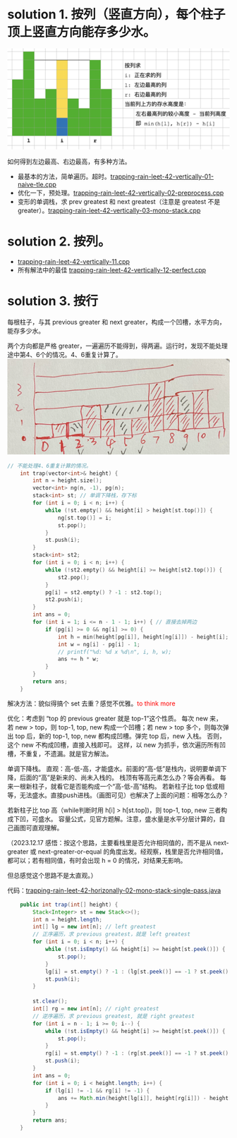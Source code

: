 
# solution 1. 按列（竖直方向），每个柱子顶上竖直方向能存多少水。

![vertically](pics/trap-rain-vertically.png)

如何得到左边最高、右边最高，有多种方法。

- 最基本的方法，简单遍历。超时。[trapping-rain-leet-42-vertically-01-naive-tle.cpp](code/trapping-rain-leet-42-vertically-01-naive-tle.cpp)
- 优化一下，预处理。[trapping-rain-leet-42-vertically-02-preprocess.cpp](code/trapping-rain-leet-42-vertically-02-preprocess.cpp)
- 变形的单调栈，求 prev greatest 和 next greatest（注意是 greatest 不是 greater）。[trapping-rain-leet-42-vertically-03-mono-stack.cpp](code/trapping-rain-leet-42-vertically-03-mono-stack.cpp)

# solution 2. 按列。
- [trapping-rain-leet-42-vertically-11.cpp](trapping-rain-leet-42-vertically-11.cpp)
- 所有解法中的最佳 [trapping-rain-leet-42-vertically-12-perfect.cpp](code/trapping-rain-leet-42-vertically-12-perfect.cpp)

# solution 3. 按行

每根柱子，与其 previous greater 和 next greater，构成一个凹槽，水平方向，能存多少水。

两个方向都是严格 greater，一遍遍历不能得到，得两遍。运行时，发现不能处理途中第4、6个的情况。4、6重复计算了。
![failure](pics/trap-rain-failure.png)

```cpp
// 不能处理4、6重复计算的情况。
    int trap(vector<int>& height) {
        int n = height.size();
        vector<int> ng(n, -1), pg(n);
        stack<int> st; // 单调下降栈，存下标
        for (int i = 0; i < n; i++) {
            while (!st.empty() && height[i] > height[st.top()]) {
                ng[st.top()] = i;
                st.pop();
            }
            st.push(i);
        }
        stack<int> st2;
        for (int i = 0; i < n; i++) {
            while (!st2.empty() && height[i] >= height[st2.top()]) {
                st2.pop();
            }
            pg[i] = st2.empty() ? -1 : st2.top();
            st2.push(i);
        }
        int ans = 0;
        for (int i = 1; i <= n - 1 - 1; i++) { // 直接去掉两边
            if (pg[i] >= 0 && ng[i] >= 0) {
                int h = min(height[pg[i]], height[ng[i]]) - height[i];
                int w = ng[i] - pg[i] - 1;
                // printf("%d: %d x %d\n", i, h, w);
                ans += h * w;
            }
        }
        return ans;
    }
```

解决方法：貌似得搞个 set 去重？感觉不优雅。<font color="red">to think more</font>

优化：考虑到 “top 的 previous greater 就是 top-1”这个性质。
每次 new 来，
若 new > top，则 top-1, top, new 构成一个凹槽；若 new > top 多个，则每次弹出 top 后，新的 top-1, top, new 都构成凹槽。弹完 top 后，new 入栈。
否则，这个 new 不构成凹槽，直接入栈即可。
这样，以 new 为抓手，依次遍历所有凹槽，不重复，不遗漏。就是官方解法。

单调下降栈。
直观：高-低-高，才能盛水。前面的“高-低”是栈内，说明要单调下降，后面的“高”是新来的、尚未入栈的。
栈顶有等高元素怎么办？等会再看。
每来一根新柱子，就看它是否能构成一个“高-低-高”结构。
若新柱子比 top 低或相等，无法盛水。直接push进栈。（画图可见）也解决了上面的问题：相等怎么办？

若新柱子比 top 高（while判断时用 h[i] > h[st.top])，则 top-1, top, new 三者构成下凹，可盛水。
容量公式，见官方题解。注意，盛水量是水平分层计算的，自己画图可直观理解。

（2023.12.17 感悟：按这个思路，主要看栈里是否允许相同值的，而不是从 next-greater 或 next-greater-or-equal 的角度出发。经观察，栈里是否允许相同值，都可以；若有相同值，有时会出现 h = 0 的情况，对结果无影响。

但总感觉这个思路不是太直观。）

代码：[trapping-rain-leet-42-horizonally-02-mono-stack-single-pass.java](code/trapping-rain-leet-42-horizonally-02-mono-stack-single-pass.java)

```java
    public int trap(int[] height) {
        Stack<Integer> st = new Stack<>();
        int n = height.length;
        int[] lg = new int[n]; // left greatest
        // 正序遍历，求 previous greatest，就是 left greatest
        for (int i = 0; i < n; i++) {
            while (!st.isEmpty() && height[i] >= height[st.peek()]) {
                st.pop();
            }
            lg[i] = st.empty() ? -1 : (lg[st.peek()] == -1 ? st.peek() : lg[st.peek()]);
            st.push(i);
        }

        st.clear();
        int[] rg = new int[n]; // right greatest
        // 逆序遍历，求 previous greatest, 就是 right greatest
        for (int i = n - 1; i >= 0; i--) {
            while (!st.isEmpty() && height[i] >= height[st.peek()]) {
                st.pop();
            }
            rg[i] = st.empty() ? -1 : (rg[st.peek()] == -1 ? st.peek() : rg[st.peek()]);
            st.push(i);
        }
        int ans = 0;
        for (int i = 0; i < height.length; i++) {
            if (lg[i] != -1 && rg[i] != -1) {
                ans += Math.min(height[lg[i]], height[rg[i]]) - height[i];
            }
        }
        return ans;
    }
```


